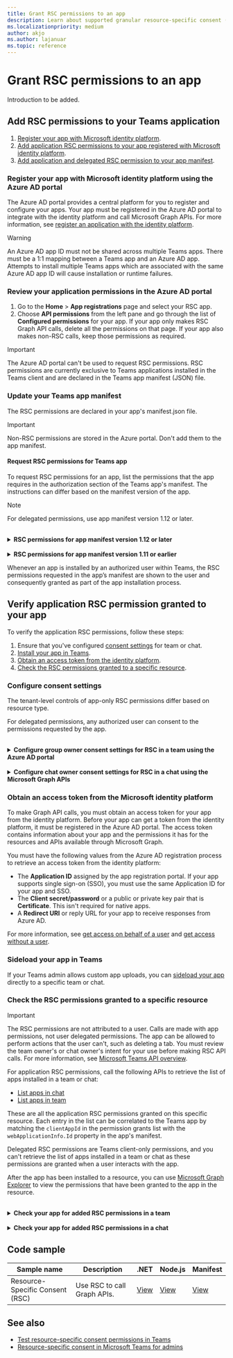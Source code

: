 ```yaml
---
title: Grant RSC permissions to an app
description: Learn about supported granular resource-specific consent (RSC) permissions, which allows team and chat owners and meeting organizers to grant consent for an application.
ms.localizationpriority: medium
author: akjo
ms.author: lajanuar
ms.topic: reference
---
```


# Grant RSC permissions to an app

Introduction to be added.

## Add RSC permissions to your Teams application

1. [Register your app with Microsoft identity platform](#register-your-app-with-microsoft-identity-platform-using-the-azure-ad-portal).
1. [Add application RSC permissions to your app registered with Microsoft identity platform](#review-your-application-permissions-in-the-azure-ad-portal).
1. [Add application and delegated RSC permission to your app manifest](#update-your-teams-app-manifest).

### Register your app with Microsoft identity platform using the Azure AD portal

The Azure AD portal provides a central platform for you to register and configure your apps. Your app must be registered in the Azure AD portal to integrate with the identity platform and call Microsoft Graph APIs. For more information, see [register an application with the identity platform](/graph/auth-register-app-v2).

> [!WARNING]
> An Azure AD app ID must not be shared across multiple Teams apps. There must be a 1:1 mapping between a Teams app and an Azure AD app. Attempts to install multiple Teams apps which are associated with the same Azure AD app ID will cause installation or runtime failures.

### Review your application permissions in the Azure AD portal

1. Go to the **Home** > **App registrations** page and select your RSC app.
1. Choose **API permissions** from the left pane and go through the list of **Configured permissions** for your app. If your app only makes RSC Graph API calls, delete all the permissions on that page. If your app also makes non-RSC calls, keep those permissions as required.

> [!IMPORTANT]
> The Azure AD portal can't be used to request RSC permissions. RSC permissions are currently exclusive to Teams applications installed in the Teams client and are declared in the Teams app manifest (JSON) file.

### Update your Teams app manifest

The RSC permissions are declared in your app's manifest.json file.

> [!IMPORTANT]
> Non-RSC permissions are stored in the Azure portal. Don't add them to the app manifest.

#### Request RSC permissions for Teams app

To request RSC permissions for an app, list the permissions that the app requires in the authorization section of the Teams app's manifest. The instructions can differ based on the manifest version of the app.

> [!NOTE]
> For delegated permissions, use app manifest version 1.12 or later.

<br>

<details>

<summary><b>RSC permissions for app manifest version 1.12 or later</b></summary>

Add a [webApplicationInfo](../../resources/schema/manifest-schema.md#webapplicationinfo) key to your app manifest with the following values:

|Name| Type | Description|
|---|---|---|
|`id` |String |Your Azure AD app ID. For more information, see [register your app in the Azure AD portal](resource-specific-consent.md#register-your-app-with-microsoft-identity-platform-using-the-azure-ad-portal).|
|`resource`|String| This field has no operation in RSC but must be added and must have a value to avoid an error response; any string will do.|

Specify permissions needed by the app.

|Name| Type | Description|
|---|---|---|
|`authorization`|Object|List of permissions that the app needs to function. For more information, see [authorization in manifest](../../resources/schema/manifest-schema.md#authorization).

Example for RSC permissions in a team:

```json
"webApplicationInfo": {
    "id": "XXxxXXXXX-XxXX-xXXX-XXxx-XXXXXXXxxxXX",
    "resource": "https://RscBasedStoreApp"
    },
"authorization": {
    "permissions": {
        "resourceSpecific": [
            {
                "name": "TeamSettings.Read.Group",
                "type": "Application"
            },
            {
                "name": "TeamSettings.ReadWrite.Group",
                "type": "Application"
            },
            {
                "name": "ChannelSettings.Read.Group",
                "type": "Application"
            },
            {
                "name": "ChannelSettings.ReadWrite.Group",
                "type": "Application"
            },
            {
                "name": "Channel.Create.Group",
                "type": "Application"
            },
            {
                "name": "Channel.Delete.Group",
                "type": "Application"
            },
            {
                "name": "ChannelMessage.Read.Group",
                "type": "Application"
            },
            {
                "name": "TeamsAppInstallation.Read.Group",
                "type": "Application"
            },
            {
                "name": "TeamsTab.Read.Group",
                "type": "Application"
            },
            {
                "name": "TeamsTab.Create.Group",
                "type": "Application"
            },
            {
                "name": "TeamsTab.ReadWrite.Group",
                "type": "Application"
            },
            {
                "name": "TeamsTab.Delete.Group",
                "type": "Application"
            },
            {
                "name": "TeamMember.Read.Group",
                "type": "Application"
            },
            {
                "name": "TeamsActivity.Send.Group",
                "type": "Application"
            },
            {
              "name": "ChannelMeeting.ReadBasic.Group",
              "type": "Delegated"
            },
            {
              "name": "ChannelMeetingParticipant.Read.Group",
              "type": "Delegated"
            },
            {
              "name": "ChannelMeetingStage.Write.Group",
              "type": "Delegated"
            }
        ]
    }
}
```

Example for RSC permissions in a chat:

```json
"webApplicationInfo": {
    "id": "XXxxXXXXX-XxXX-xXXX-XXxx-XXXXXXXxxxXX",
    "resource": "https://RscBasedStoreApp"
    },
"authorization": {
    "permissions": {
        "resourceSpecific": [
            {
                "name": "ChatSettings.Read.Chat",
                "type": "Application"
            },
            {
                "name": "ChatSettings.ReadWrite.Chat",
                "type": "Application"
            },
            {
                "name": "ChatMessage.Read.Chat",
                "type": "Application"
            },
            {
                "name": "ChatMember.Read.Chat",
                "type": "Application"
            },
            {
                "name": "Chat.Manage.Chat",
                "type": "Application"
            },
            {
                "name": "TeamsTab.Read.Chat",
                "type": "Application"
            },
            {
                "name": "TeamsTab.Create.Chat",
                "type": "Application"
            },
            {
                "name": "TeamsTab.Delete.Chat",
                "type": "Application"
            },
            {
                "name": "TeamsTab.ReadWrite.Chat",
                "type": "Application"
            },
            {
                "name": "TeamsAppInstallation.Read.Chat",
                "type": "Application"
            },
            {
                "name": "OnlineMeeting.ReadBasic.Chat",
                "type": "Application"
            },
            {
                "name": "Calls.AccessMedia.Chat",
                "type": "Application"
            },
            {
                "name": "Calls.JoinGroupCalls.Chat",
                "type": "Application"
            },
            {
                "name": "TeamsActivity.Send.Chat",
                "type": "Application"
            },
            {
                "name": "MeetingStage.Write.Chat",
                "type": "Delegated"
            }
        ]
    }
}
```

> [!NOTE]
> If an app is meant to support installation in both team and chat scopes, then both team and chat permissions can be specified in the same manifest under `authorization`.

<br>
</details>

<br>
<details>

<summary><b>RSC permissions for app manifest version 1.11 or earlier</b></summary>

> [!NOTE]
> It is recommended to use app manifest version 1.12 or later.

Add a [webApplicationInfo](../../resources/schema/manifest-schema.md#webapplicationinfo) key to your app manifest with the following values:

|Name| Type | Description|
|---|---|---|
|`id` |String |Your Azure AD app ID. For more information, see [register your app in the Azure AD portal](resource-specific-consent.md#register-your-app-with-microsoft-identity-platform-using-the-azure-ad-portal).|
|`resource`|String| This field has no operation in RSC but must be added and have a value to avoid an error response; any string will do.|
|`applicationPermissions`|Array of strings|RSC permissions for  your app. For more information, see [Supported RSC permissions](rsc-overview.md#supported-rsc-permissions).|

Example for RSC permissions in a team:

```json
"webApplicationInfo": {
    "id": "XXxxXXXXX-XxXX-xXXX-XXxx-XXXXXXXxxxXX",
    "resource": "https://RscBasedStoreApp",
    "applicationPermissions": [
        "TeamSettings.Read.Group",
        "TeamSettings.ReadWrite.Group",
        "ChannelSettings.Read.Group",
        "ChannelSettings.ReadWrite.Group",
        "Channel.Create.Group",
        "Channel.Delete.Group",
        "ChannelMessage.Read.Group",
        "TeamsAppInstallation.Read.Group",
        "TeamsTab.Read.Group",
        "TeamsTab.Create.Group",
        "TeamsTab.ReadWrite.Group",
        "TeamsTab.Delete.Group",
        "TeamMember.Read.Group",
        "TeamsActivity.Send.Group"
    ]
  }
```

Example for RSC permissions in a chat:

```json
"webApplicationInfo": {
    "id": "XXxxXXXXX-XxXX-xXXX-XXxx-XXXXXXXxxxXX",
    "resource": "https://RscBasedStoreApp",
    "applicationPermissions": [
        "ChatSettings.Read.Chat",
        "ChatSettings.ReadWrite.Chat",
        "ChatMessage.Read.Chat",
        "ChatMember.Read.Chat",
        "Chat.Manage.Chat",
        "TeamsTab.Read.Chat",
        "TeamsTab.Create.Chat",
        "TeamsTab.Delete.Chat",
        "TeamsTab.ReadWrite.Chat",
        "TeamsAppInstallation.Read.Chat",
        "OnlineMeeting.ReadBasic.Chat",
        "Calls.AccessMedia.Chat",
        "Calls.JoinGroupCalls.Chat",
        "TeamsActivity.Send.Chat"
    ]
  }
```

> [!NOTE]
> If an app is meant to support installation in both team and chat scopes, then both team and chat permissions can be specified in the same manifest under `applicationPermissions`.

<br>
</details>

Whenever an app is installed by an authorized user within Teams, the RSC permissions requested in the app’s manifest are shown to the user and consequently granted as part of the app installation process.

## Verify application RSC permission granted to your app

To verify the application RSC permissions, follow these steps:

1. Ensure that you've configured [consent settings](#configure-consent-settings) for team or chat.
1. [Install your app in Teams](#sideload-your-app-in-teams).
1. [Obtain an access token from the identity platform](#obtain-an-access-token-from-the-microsoft-identity-platform).
1. [Check the RSC permissions granted to a specific resource](#check-the-rsc-permissions-granted-to-a-specific-resource).

### Configure consent settings

The tenant-level controls of app-only RSC permissions differ based on resource type.

For delegated permissions, any authorized user can consent to the permissions requested by the app.

<br>
<details>

<summary><b>Configure group owner consent settings for RSC in a team using the Azure AD portal</b></summary>

You can enable or disable [group owner consent](/azure/active-directory/manage-apps/configure-user-consent-groups?tabs=azure-portal) directly within the Microsoft Azure portal:

1. Sign in to the [Azure portal](https://portal.azure.com) as a [Global Administrator](/azure/active-directory/roles/permissions-reference#global-administrator&preserve-view=true).
1. Select **Azure Active Directory** > **Enterprise applications** > **Consent and permissions** > [**User consent settings**](https://portal.azure.com/#blade/Microsoft_AAD_IAM/ConsentPoliciesMenuBlade/UserSettings).
1. Enable, disable, or limit user consent with the control labeled **Group owner consent for apps accessing data**. The default is **Allow group owner consent for all group owners**. For a team owner to install an app using RSC, group owner consent must be enabled for that user.

    :::image type="content" source="../../assets/images/azure-rsc-team-configuration.png" alt-text="Screenshot shows the Azure RSC team configuration.":::

In addition, you can enable or disable group owner consent using PowerShell, follow the steps outlined in [Configure group owner consent using PowerShell](/azure/active-directory/manage-apps/configure-user-consent-groups?tabs=azure-powershell).

<br>
</details>

<br>
<details>

<summary><b>Configure chat owner consent settings for RSC in a chat using the Microsoft Graph APIs</b></summary>

You can enable or disable RSC for chats using Graph API. The property `isChatResourceSpecificConsentEnabled` in [teamsAppSettings](/graph/api/teamsappsettings-update#example-1-enable-installation-of-apps-that-require-resource-specific-consent-in-chats-meetings) governs whether chat RSC is enabled in the tenant.
    :::image type="content" source="../../assets/images/rsc/graph-rsc-chat-configuration.PNG" alt-text="Screenshot shows the Graph RSC team configuration.":::

The default value of the property `isChatResourceSpecificConsentEnabled` is based on whether [user consent settings](/azure/active-directory/manage-apps/configure-user-consent?tabs=azure-portal) is turned on or off in the tenant when RSC for chats is first used. This can be the first time retrieving [teamsAppSettings](/graph/api/teamsappsettings-get) or installing a Teams app with RSC permissions in a chat or meeting.

> [!NOTE]
> Admin control will be added to allow or block RSC consent settings per app based on the sensitivity of the data being accessed instead of the current single master switch that enables or disables consent settings for app-only RSC permissions for all apps in the tenant.

<br>
</details>

### Obtain an access token from the Microsoft identity platform

To make Graph API calls, you must obtain an access token for your app from the identity platform. Before your app can get a token from the identity platform, it must be registered in the Azure AD portal. The access token contains information about your app and the permissions it has for the resources and APIs available through Microsoft Graph.

You must have the following values from the Azure AD registration process to retrieve an access token from the identity platform:

* The **Application ID** assigned by the app registration portal. If your app supports single sign-on (SSO), you must use the same Application ID for your app and SSO.
* The **Client secret/password** or a public or private key pair that is **Certificate**. This isn't required for native apps.
* A **Redirect URI** or reply URL for your app to receive responses from Azure AD.

For more information, see [get access on behalf of a user](/graph/auth-v2-user?view=graph-rest-1.0#3-get-a-token&preserve-view=true) and [get access without a user](/graph/auth-v2-service).

### Sideload your app in Teams

If your Teams admin allows custom app uploads, you can [sideload your app](~/concepts/deploy-and-publish/apps-upload.md) directly to a specific team or chat.

### Check the RSC permissions granted to a specific resource

> [!IMPORTANT]
> The RSC permissions are not attributed to a user. Calls are made with app permissions, not user delegated permissions. The app can be allowed to perform actions that the user can't, such as deleting a tab. You must review the team owner's or chat owner's intent for your use before making RSC API calls. For more information, see [Microsoft Teams API overview](/graph/teams-concept-overview).

For application RSC permissions, call the following APIs to retrieve the list of apps installed in a team or chat:

* [List apps in chat](/graph/api/chat-list-installedapps?view=graph-rest-1.0&tabs=http&preserve-view=true)
* [List apps in team](/graph/api/team-list-installedapps?view=graph-rest-1.0&tabs=http&preserve-view=true)

These are all the application RSC permissions granted on this specific resource. Each entry in the list can be correlated to the Teams app by matching the `clientAppId` in the permission grants list with the `webApplicationInfo.Id` property in the app's manifest.

Delegated RSC permissions are Teams client-only permissions, and you can't retrieve the list of apps installed in a team or chat as these permissions are granted when a user interacts with the app.

After the app has been installed to a resource, you can use [Microsoft Graph Explorer](https://developer.microsoft.com/graph/graph-explorer) to view the permissions that have been granted to the app in the resource.

<br>
<details>

<summary><b>Check your app for added RSC permissions in a team</b></summary>

1. Get the team's **groupId** from Teams.
1. In Teams, select **Teams** from the left pane.
1. Select the team where the app is to be installed.
1. Select the ellipses &#x25CF;&#x25CF;&#x25CF; for that team.
1. Select **Get link to team** from the team dropdown menu.
1. Copy and save the **groupId** value from the **Get a link to the team** pop-up dialog.
1. Sign in to **Graph Explorer**.
1. Make a **GET** call to this endpoint: `https://graph.microsoft.com/beta/teams/{teamGroupId}/permissionGrants`. The `clientAppId` field in the response will map to the `webApplicationInfo.id` specified in the Teams app manifest.

    :::image type="content" source="../../assets/images/team-graph-permissions.png" alt-text="Screenshot shows the Graph explorer response to GET call for team RSC permissions.":::

For more information on how to get details of the apps installed in a specific team, see [get the names and other details of apps installed in the specified team](/graph/api/team-list-installedapps#example-2-get-the-names-and-other-details-of-installed-apps).

<br>
</details>

<br>
<details>

<summary><b>Check your app for added RSC permissions in a chat</b></summary>

1. Get the chat thread ID from the Teams web client.
1. In the Teams web client, select **Chat** from the left pane.
1. Select the chat where the app is installed from the dropdown menu.
1. Copy the web URL and save the chat thread ID from the string.

    :::image type="content" source="../../assets/images/chat-thread-id.png" alt-text="Screenshot shows the Chat thread ID from web URL.":::

1. Sign in to **Graph Explorer**.
1. Make a **GET** call to the following endpoint: `https://graph.microsoft.com/beta/chats/{chatId}/permissionGrants`. The `clientAppId` field in the response will map to the `webApplicationInfo.id` specified in the Teams app manifest.

    :::image type="content" source="../../assets/images/chat-graph-permissions.png" alt-text="Screenshot shows the Graph explorer response to GET call for chat RSC permissions.":::

For more information on how to get details of apps installed in a specific chat, see [get the names and other details of apps installed in the specified chat](/graph/api/chat-list-installedapps#example-2-get-the-names-and-other-details-of-apps-installed-in-the-specified-chat).

<br>
</details>

## Code sample

| **Sample name** | **Description** | **.NET** |**Node.js** | **Manifest**|
|-----------------|-----------------|----------------|----------------|----------------|
| Resource-Specific Consent (RSC) | Use RSC to call Graph APIs. | [View](https://github.com/OfficeDev/Microsoft-Teams-Samples/tree/main/samples/graph-rsc/csharp)|[View](https://github.com/OfficeDev/Microsoft-Teams-Samples/tree/main/samples/graph-rsc/nodeJs)|[View](https://github.com/OfficeDev/Microsoft-Teams-Samples/tree/main/samples/graph-rsc/csharp/demo-manifest/graph-rsc.zip)|

## See also

* [Test resource-specific consent permissions in Teams](test-resource-specific-consent.md)
* [Resource-specific consent in Microsoft Teams for admins](/MicrosoftTeams/resource-specific-consent)
